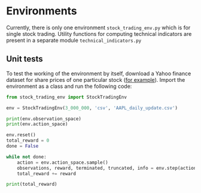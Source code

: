 # Environments
Currently, there is only one environment `stock_trading_env.py` which is for single stock trading. Utility functions for computing technical indicators are present in a separate module `technical_indicators.py`

## Unit tests
To test the working of the environment by itself, download a Yahoo finance dataset for share prices of one particular stock ([for example](https://www.kaggle.com/datasets/achintyatripathi/yahoo-finance-apple-inc-aapl)). Import the environment as a class and run the following code:
```py
from stock_trading_env import StockTradingEnv

env = StockTradingEnv(3_000_000, 'csv', 'AAPL_daily_update.csv')

print(env.observation_space)
print(env.action_space)

env.reset()
total_reward = 0
done = False

while not done:
    action = env.action_space.sample()
    observations, reward, terminated, truncated, info = env.step(action)
    total_reward += reward

print(total_reward)
```
